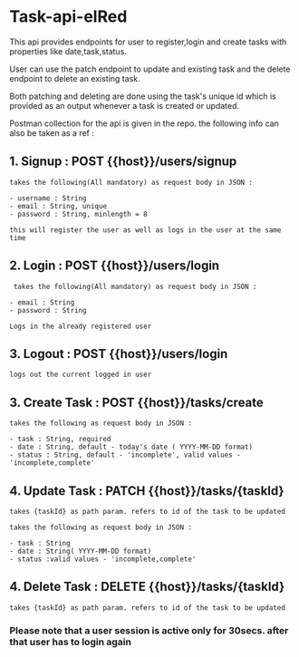 # Task-api-elRed

This api provides endpoints for user to register,login and create tasks with properties like date,task,status. 

User can use the patch endpoint to update and existing task and the delete endpoint to delete an existing task.

Both patching and deleting are done using the task's unique id which is provided as an output whenever a task is created or updated.

Postman collection for the api is given in the repo. the following info can also be taken as a ref :

 
## 1. Signup : POST {{host}}/users/signup
 
    takes the following(All mandatory) as request body in JSON :
    
    - username : String
    - email : String, unique
    - password : String, minlength = 8
    
    this will register the user as well as logs in the user at the same time
    
## 2. Login : POST {{host}}/users/login

     takes the following(All mandatory) as request body in JSON :

    - email : String
    - password : String
    
    Logs in the already registered user
    
## 3. Logout : POST {{host}}/users/login

    logs out the current logged in user
    
## 3. Create Task : POST {{host}}/tasks/create

    takes the following as request body in JSON :
    
    - task : String, required
    - date : String, default - today's date ( YYYY-MM-DD format)
    - status : String, default - 'incomplete', valid values - 'incomplete,complete'
    
## 4. Update Task : PATCH {{host}}/tasks/{taskId}
    
    takes {taskId} as path param. refers to id of the task to be updated
    
    takes the following as request body in JSON :
    
    - task : String
    - date : String( YYYY-MM-DD format)
    - status :valid values - 'incomplete,complete'
    
## 4. Delete Task : DELETE {{host}}/tasks/{taskId}
    
    takes {taskId} as path param. refers to id of the task to be updated
    

### Please note that a user session is active only for 30secs. after that user has to login again
 
 

